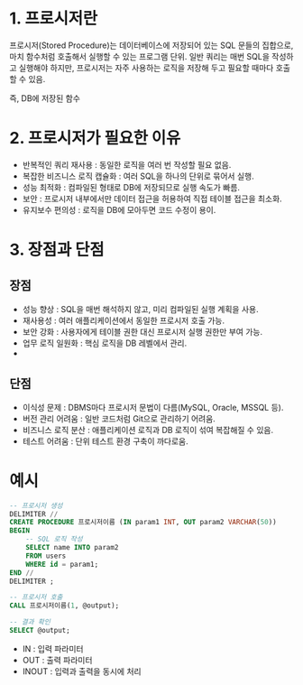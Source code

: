 # 1. 프로시저란
프로시저(Stored Procedure)는 데이터베이스에 저장되어 있는 SQL 문들의 집합으로, 마치 함수처럼 호출해서 실행할 수 있는 프로그램 단위.
일반 쿼리는 매번 SQL을 작성하고 실행해야 하지만, 프로시저는 자주 사용하는 로직을 저장해 두고 필요할 때마다 호출할 수 있음.

즉, DB에 저장된 함수

# 2. 프로시저가 필요한 이유
- 반복적인 쿼리 재사용 : 동일한 로직을 여러 번 작성할 필요 없음.
- 복잡한 비즈니스 로직 캡슐화 : 여러 SQL을 하나의 단위로 묶어서 실행.
- 성능 최적화 : 컴파일된 형태로 DB에 저장되므로 실행 속도가 빠름.
- 보안 : 프로시저 내부에서만 데이터 접근을 허용하여 직접 테이블 접근을 최소화.
- 유지보수 편의성 : 로직을 DB에 모아두면 코드 수정이 용이.

# 3. 장점과 단점
## 장점
- 성능 향상 : SQL을 매번 해석하지 않고, 미리 컴파일된 실행 계획을 사용.
- 재사용성 : 여러 애플리케이션에서 동일한 프로시저 호출 가능.
- 보안 강화 : 사용자에게 테이블 권한 대신 프로시저 실행 권한만 부여 가능.
- 업무 로직 일원화 : 핵심 로직을 DB 레벨에서 관리.
- 
## 단점
- 이식성 문제 : DBMS마다 프로시저 문법이 다름(MySQL, Oracle, MSSQL 등).
- 버전 관리 어려움 : 일반 코드처럼 Git으로 관리하기 어려움.
- 비즈니스 로직 분산 : 애플리케이션 로직과 DB 로직이 섞여 복잡해질 수 있음.
- 테스트 어려움 : 단위 테스트 환경 구축이 까다로움.

# 예시
```sql
-- 프로시저 생성
DELIMITER //
CREATE PROCEDURE 프로시저이름 (IN param1 INT, OUT param2 VARCHAR(50))
BEGIN
    -- SQL 로직 작성
    SELECT name INTO param2
    FROM users
    WHERE id = param1;
END //
DELIMITER ;

-- 프로시저 호출
CALL 프로시저이름(1, @output);

-- 결과 확인
SELECT @output;
```

- IN : 입력 파라미터
- OUT : 출력 파라미터
- INOUT : 입력과 출력을 동시에 처리